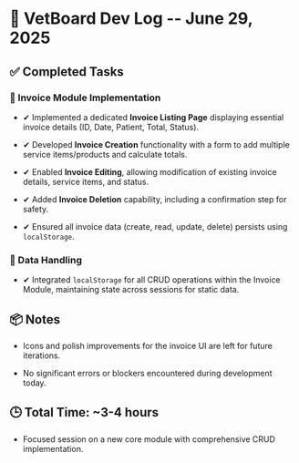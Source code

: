 🐾 VetBoard Dev Log -- June 29, 2025
===================================

✅ Completed Tasks
-----------------

### 🧾 Invoice Module Implementation

-   ✔ Implemented a dedicated **Invoice Listing Page** displaying essential invoice details (ID, Date, Patient, Total, Status).

-   ✔ Developed **Invoice Creation** functionality with a form to add multiple service items/products and calculate totals.

-   ✔ Enabled **Invoice Editing**, allowing modification of existing invoice details, service items, and status.

-   ✔ Added **Invoice Deletion** capability, including a confirmation step for safety.

-   ✔ Ensured all invoice data (create, read, update, delete) persists using `localStorage`.

### 💾 Data Handling

-   ✔ Integrated `localStorage` for all CRUD operations within the Invoice Module, maintaining state across sessions for static data.

📦 Notes
--------

-   Icons and polish improvements for the invoice UI are left for future iterations.

-   No significant errors or blockers encountered during development today.

🕒 Total Time: ~3-4 hours
-------------------------

-   Focused session on a new core module with comprehensive CRUD implementation.